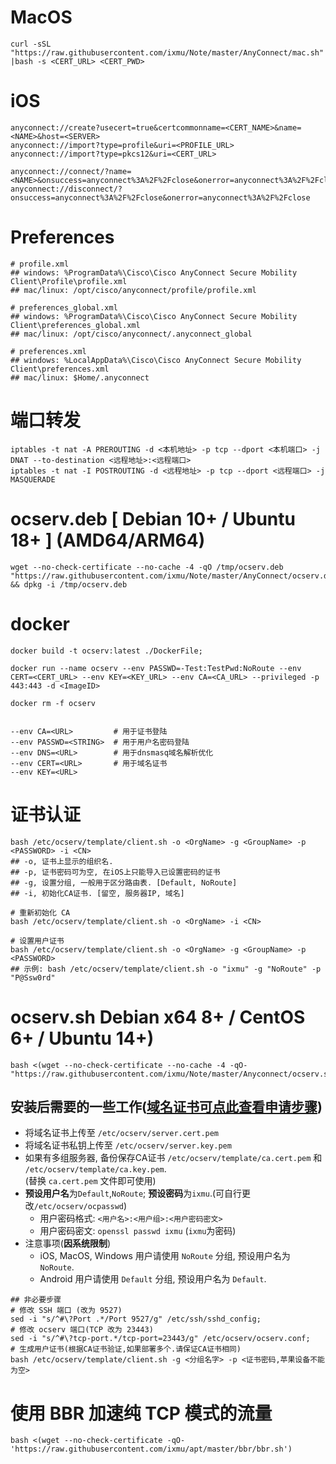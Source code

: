 # MacOS
```
curl -sSL "https://raw.githubusercontent.com/ixmu/Note/master/AnyConnect/mac.sh" |bash -s <CERT_URL> <CERT_PWD>

```

# iOS
```
anyconnect://create?usecert=true&certcommonname=<CERT_NAME>&name=<NAME>&host=<SERVER>
anyconnect://import?type=profile&uri=<PROFILE_URL>
anyconnect://import?type=pkcs12&uri=<CERT_URL>

anyconnect://connect/?name=<NAME>&onsuccess=anyconnect%3A%2F%2Fclose&onerror=anyconnect%3A%2F%2Fclose
anyconnect://disconnect/?onsuccess=anyconnect%3A%2F%2Fclose&onerror=anyconnect%3A%2F%2Fclose
```

# Preferences
```
# profile.xml
## windows: %ProgramData%\Cisco\Cisco AnyConnect Secure Mobility Client\Profile\profile.xml
## mac/linux: /opt/cisco/anyconnect/profile/profile.xml

# preferences_global.xml
## windows: %ProgramData%\Cisco\Cisco AnyConnect Secure Mobility Client\preferences_global.xml
## mac/linux: /opt/cisco/anyconnect/.anyconnect_global

# preferences.xml
## windows: %LocalAppData%\Cisco\Cisco AnyConnect Secure Mobility Client\preferences.xml
## mac/linux: $Home/.anyconnect

```

# 端口转发
```
iptables -t nat -A PREROUTING -d <本机地址> -p tcp --dport <本机端口> -j DNAT --to-destination <远程地址>:<远程端口> 
iptables -t nat -I POSTROUTING -d <远程地址> -p tcp --dport <远程端口> -j MASQUERADE
```

# ocserv.deb [ Debian 10+ / Ubuntu 18+ ] (AMD64/ARM64)
```
wget --no-check-certificate --no-cache -4 -qO /tmp/ocserv.deb "https://raw.githubusercontent.com/ixmu/Note/master/AnyConnect/ocserv.deb" && dpkg -i /tmp/ocserv.deb

```

# docker
```
docker build -t ocserv:latest ./DockerFile; 

docker run --name ocserv --env PASSWD=-Test:TestPwd:NoRoute --env CERT=<CERT_URL> --env KEY=<KEY_URL> --env CA=<CA_URL> --privileged -p 443:443 -d <ImageID> 

docker rm -f ocserv


--env CA=<URL>         # 用于证书登陆
--env PASSWD=<STRING>  # 用于用户名密码登陆
--env DNS=<URL>        # 用于dnsmasq域名解析优化
--env CERT=<URL>       # 用于域名证书
--env KEY=<URL> 

```

# 证书认证
```
bash /etc/ocserv/template/client.sh -o <OrgName> -g <GroupName> -p <PASSWORD> -i <CN>
## -o, 证书上显示的组织名.
## -p, 证书密码可为空, 在iOS上只能导入已设置密码的证书
## -g, 设置分组, 一般用于区分路由表. [Default, NoRoute]
## -i, 初始化CA证书. [留空, 服务器IP, 域名]

# 重新初始化 CA
bash /etc/ocserv/template/client.sh -o <OrgName> -i <CN>

# 设置用户证书
bash /etc/ocserv/template/client.sh -o <OrgName> -g <GroupName> -p <PASSWORD>
## 示例: bash /etc/ocserv/template/client.sh -o "ixmu" -g "NoRoute" -p "P@Ssw0rd"

```

# ocserv.sh Debian x64 8+ / CentOS 6+ / Ubuntu 14+)
```
bash <(wget --no-check-certificate --no-cache -4 -qO- "https://raw.githubusercontent.com/ixmu/Note/master/Anyconnect/ocserv.sh")
```
## 安装后需要的一些工作([域名证书可点此查看申请步骤](https://github.com/ixmu/AlphaSSL))
- 将域名证书上传至 `/etc/ocserv/server.cert.pem`
- 将域名证书私钥上传至 `/etc/ocserv/server.key.pem`
- 如果有多组服务器, 备份保存CA证书 `/etc/ocserv/template/ca.cert.pem` 和 `/etc/ocserv/template/ca.key.pem`.      
  (替换 `ca.cert.pem` 文件即可使用)
- **预设用户名**为`Default`,`NoRoute`; **预设密码**为`ixmu`.(可自行更改`/etc/ocserv/ocpasswd`)      
  - 用户密码格式: `<用户名>:<用户组>:<用户密码密文>`       
  - 用户密码密文: `openssl passwd ixmu` (`ixmu`为密码)     
- 注意事项(**因系统限制**)
  - iOS, MacOS, Windows 用户请使用 `NoRoute` 分组, 预设用户名为 `NoRoute`.
  - Android 用户请使用 `Default` 分组, 预设用户名为 `Default`.
```
## 非必要步骤
# 修改 SSH 端口 (改为 9527)
sed -i "s/^#\?Port .*/Port 9527/g" /etc/ssh/sshd_config;
# 修改 ocserv 端口(TCP 改为 23443)
sed -i "s/^#\?tcp-port.*/tcp-port=23443/g" /etc/ocserv/ocserv.conf;
# 生成用户证书(根据CA证书验证,如果部署多个.请保证CA证书相同)
bash /etc/ocserv/template/client.sh -g <分组名字> -p <证书密码,苹果设备不能为空>
```

# 使用 BBR 加速纯 TCP 模式的流量
```
bash <(wget --no-check-certificate -qO- 'https://raw.githubusercontent.com/ixmu/apt/master/bbr/bbr.sh')

```
